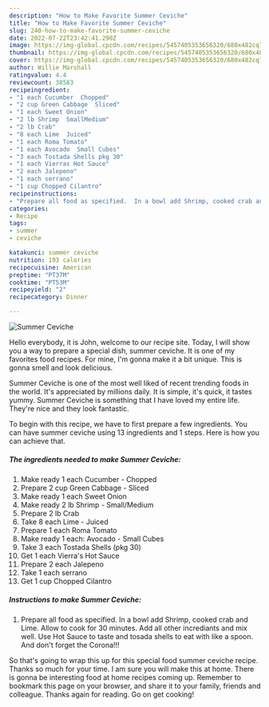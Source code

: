 ```yaml
---
description: "How to Make Favorite Summer Ceviche"
title: "How to Make Favorite Summer Ceviche"
slug: 240-how-to-make-favorite-summer-ceviche
date: 2022-07-22T23:42:41.290Z
image: https://img-global.cpcdn.com/recipes/5457405353656320/680x482cq70/summer-ceviche-recipe-main-photo.jpg
thumbnail: https://img-global.cpcdn.com/recipes/5457405353656320/680x482cq70/summer-ceviche-recipe-main-photo.jpg
cover: https://img-global.cpcdn.com/recipes/5457405353656320/680x482cq70/summer-ceviche-recipe-main-photo.jpg
author: Willie Marshall
ratingvalue: 4.4
reviewcount: 38583
recipeingredient:
- "1 each Cucumber  Chopped"
- "2 cup Green Cabbage  Sliced"
- "1 each Sweet Onion"
- "2 lb Shrimp  SmallMedium"
- "2 lb Crab"
- "8 each Lime  Juiced"
- "1 each Roma Tomato"
- "1 each Avocado  Small Cubes"
- "3 each Tostada Shells pkg 30"
- "1 each Vierras Hot Sauce"
- "2 each Jalepeno"
- "1 each serrano"
- "1 cup Chopped Cilantro"
recipeinstructions:
- "Prepare all food as specified.  In a bowl add Shrimp, cooked crab and Lime.  Allow to cook for 30 minutes.  Add all other incrediants and mix well.  Use Hot Sauce to taste and tosada shells to eat with like a spoon.  And don&#39;t forget the Corona!!!"
categories:
- Recipe
tags:
- summer
- ceviche

katakunci: summer ceviche 
nutrition: 193 calories
recipecuisine: American
preptime: "PT37M"
cooktime: "PT53M"
recipeyield: "2"
recipecategory: Dinner

---
```



![Summer Ceviche](https://img-global.cpcdn.com/recipes/5457405353656320/680x482cq70/summer-ceviche-recipe-main-photo.jpg)

Hello everybody, it is John, welcome to our recipe site. Today, I will show you a way to prepare a special dish, summer ceviche. It is one of my favorites food recipes. For mine, I'm gonna make it a bit unique. This is gonna smell and look delicious.

Summer Ceviche is one of the most well liked of recent trending foods in the world. It's appreciated by millions daily. It is simple, it's quick, it tastes yummy. Summer Ceviche is something that I have loved my entire life. They're nice and they look fantastic.




To begin with this recipe, we have to first prepare a few ingredients. You can have summer ceviche using 13 ingredients and 1 steps. Here is how you can achieve that.

<!--inarticleads1-->

##### The ingredients needed to make Summer Ceviche:

1. Make ready 1 each Cucumber - Chopped
1. Prepare 2 cup Green Cabbage - Sliced
1. Make ready 1 each Sweet Onion
1. Make ready 2 lb Shrimp - Small/Medium
1. Prepare 2 lb Crab
1. Take 8 each Lime - Juiced
1. Prepare 1 each Roma Tomato
1. Make ready 1 each: Avocado - Small Cubes
1. Take 3 each Tostada Shells (pkg 30)
1. Get 1 each Vierra&#39;s Hot Sauce
1. Prepare 2 each Jalepeno
1. Take 1 each serrano
1. Get 1 cup Chopped Cilantro




<!--inarticleads2-->

##### Instructions to make Summer Ceviche:

1. Prepare all food as specified.  In a bowl add Shrimp, cooked crab and Lime.  Allow to cook for 30 minutes.  Add all other incrediants and mix well.  Use Hot Sauce to taste and tosada shells to eat with like a spoon.  And don&#39;t forget the Corona!!!




So that's going to wrap this up for this special food summer ceviche recipe. Thanks so much for your time. I am sure you will make this at home. There is gonna be interesting food at home recipes coming up. Remember to bookmark this page on your browser, and share it to your family, friends and colleague. Thanks again for reading. Go on get cooking!
